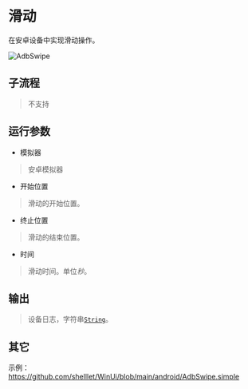 # 滑动 
在安卓设备中实现滑动操作。

![AdbSwipe](./images/20.png ':size=90%')

## 子流程

> 不支持


## 运行参数


* 模拟器
> 安卓模拟器
* 开始位置
> 滑动的开始位置。
* 终止位置
> 滑动的结束位置。
*  时间
> 滑动时间。单位*秒*。

## 输出
> 设备日志，字符串[`String`](./types/String.md)。


## 其它

示例：https://github.com/shelllet/WinUi/blob/main/android/AdbSwipe.simple





